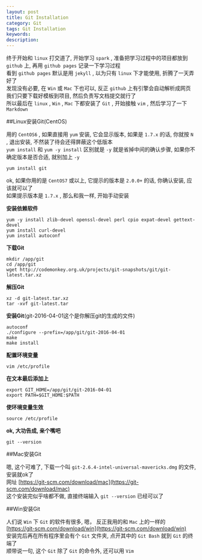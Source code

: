 ```yaml
---
layout: post
title: Git Installation
category: Git
tags: Git Installation
keywords:
description:
---
```

终于开始和 `linux` 打交道了, 开始学习 `spark` , 准备把学习过程中的项目都放到 `github` 上, 再用 `github pages` 记录一下学习过程  
看到 `github pages` 默认是用 `jekyll` , 以为只有 `linux` 下才能使用, 折腾了一天弄好了  
发现没有必要, 在 `Win` 或 `Mac` 下也可以, 反正 `github` 上有引擎会自动解析成网页
我们只要下载好模板到项目, 然后负责写文档提交就行了  
所以最后在 `linux` , `Win` , `Mac` 下都安装了 `Git` , 开始接触 `vim` , 然后学习了一下 `Markdown`  

##Linux安装Git(CentOS)  

用的 `CentOS6` , 如果直接用 `yum` 安装, 它会显示版本, 如果是 `1.7.x` 的话, 你就按 `N` , 退出安装, 不然装了待会还得屏蔽这个低版本  
`yum install` 和 `yum -y install` 区别就是 `-y` 就是省掉中间的确认步骤, 如果你不确定版本是否合适, 就别加上 `-y`  

```
yum install git
```  

ok, 如果你用的是 `CentOS7` 或以上, 它提示的版本是 `2.0.0+` 的话, 你确认安装, 应该就可以了  
如果提示版本是 `1.7.x` , 那么和我一样, 开始手动安装  

**安装依赖软件**  

```
yum -y install zlib-devel openssl-devel perl cpio expat-devel gettext-devel
yum install curl-devel
yum install autoconf
```  

**下载Git**  

```
mkdir /app/git
cd /app/git
wget http://codemonkey.org.uk/projects/git-snapshots/git/git-latest.tar.xz
```  

**解压Git**  

```  
xz -d git-latest.tar.xz
tar -xvf git-latest.tar
```  

**安装Git**(git-2016-04-01这个是你解压git的生成的文件)  

```  
autoconf
./configure --prefix=/app/git/git-2016-04-01
make
make install
```  

**配置环境变量**  

```
vim /etc/profile
```  

**在文本最后添加上**  

```
export GIT_HOME=/app/git/git-2016-04-01
export PATH=$GIT_HOME:$PATH
```  

**使环境变量生效**  

```
source /etc/profile
```  

**ok, 大功告成, 亲个嘴吧**  

```
git --version
```  

##Mac安装Git  

嗯, 这个可难了, 下载一个叫 `git-2.6.4-intel-universal-mavericks.dmg` 的文件, 安装就ok了  
网址 [https://git-scm.com/download/mac](https://git-scm.com/download/mac)  
这个安装完似乎啥都不做, 直接终端输入 `git --version` 已经可以了  

##Win安装Git  

人们说 `Win` 下 `Git` 的软件有很多, 嗯， 反正我用的和 `Mac` 上的一样的  
[https://git-scm.com/download/win](https://git-scm.com/download/win)  
安装完后再在所有程序里会有个 `Git` 文件夹, 点开其中的 `Git Bash` 就到 `Git` 的终端了  
顺带说一句, 这个 `Git` 除了 `Git` 的命令外, 还可以用 `Vim`
